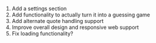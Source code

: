 1. Add a settings section
2. Add functionality to actually turn it into a guessing game
3. Add alternate quote handling support
4. Improve overall design and responsive web support
5. Fix loading functionality?